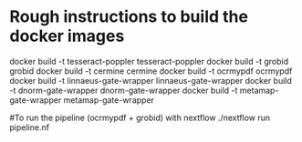 # Rough instructions to build the docker images

docker build -t tesseract-poppler tesseract-poppler
docker build -t grobid grobid
docker build -t cermine cermine
docker build -t ocrmypdf ocrmypdf
docker build -t linnaeus-gate-wrapper linnaeus-gate-wrapper
docker build -t dnorm-gate-wrapper dnorm-gate-wrapper
docker build -t metamap-gate-wrapper metamap-gate-wrapper

#To run the pipeline (ocrmypdf + grobid) with nextflow
./nextflow run pipeline.nf
